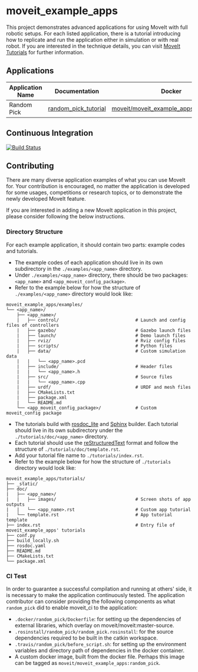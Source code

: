 # moveit_example_apps

This project demonstrates advanced applications for using MoveIt with full robotic setups. For each listed application, there is a tutorial introducing how to replicate and run the application either in simulation or with real robot. If you are interested in the technique details, you can visit [MoveIt Tutorials](https://ros-planning.github.io/moveit_tutorials/) for further information.

## Applications

| Application Name | Documentation          | Docker                                     |
| ---------------- | -----------------------| ------------------------------------------ |
| Random Pick      | [random_pick_tutorial] | [moveit/moveit_example_apps:random_pick]() |

[random_pick_tutorial]: https://roboticsyy.github.io/moveit_example_apps/doc/random_pick/random_pick.html

## Continuous Integration

[![Build Status](https://travis-ci.org/ros-planning/moveit_example_apps.svg?branch=master)](https://travis-ci.org/ros-planning/moveit_example_apps)

## Contributing

There are many diverse application examples of what you can use MoveIt for. Your contribution is encouraged, no matter the application is developed for some usages, competitions or research topics, or to demonstrate the newly developed MoveIt feature.

If you are interested in adding a new MoveIt application in this project, please consider following the below instructions.

### Directory Structure

For each example application, it should contain two parts: example codes and tutorials.

* The example codes of each application should live in its own subdirectory in the `./examples/<app_name>` directory.
* Under `./examples/<app_name>` directory, there should be two packages: `<app_name>` and `<app_moveit_config_package>`.
* Refer to the example below for how the structure of `./examples/<app_name>` directory would look like:

```
moveit_example_apps/examples/
└── <app_name>/
    ├── <app_name>/
    |   ├── control/                             # Launch and config files of controllers
    |   ├── gazebo/                              # Gazebo launch files
    |   ├── launch/                              # Demo launch files
    |   ├── rviz/                                # Rviz config files
    |   ├── scripts/                             # Python files
    |   ├── data/                                # Custom simulation data
    |   |   └── <app_name>.pcd
    |   ├── include/                             # Header files
    |   |   └── <app_name>.h
    |   ├── src/                                 # Source files
    |   |   └── <app_name>.cpp
    |   ├── urdf/                                # URDF and mesh files
    |   ├── CMakeLists.txt
    |   ├── package.xml
    |   └── README.md
    └── <app_moveit_config_package>/             # Custom moveit_config package
```

* The tutorials build with [rosdoc_lite](http://wiki.ros.org/rosdoc_lite) and [Sphinx](http://wiki.ros.org/Sphinx) builder. Each tutorial should live in its own subdirectory under the `./tutorials/doc/<app_name>` directory.
* Each tutorial should use the [reStructuredText](http://www.sphinx-doc.org/en/stable/rest.html) format and follow the structure of `./tutorials/doc/template.rst`.
* Add your tutorial file name to `./tutorials/index.rst`.
* Refer to the example below for how the structure of `./tutorials` directory would look like:

```
moveit_example_apps/tutorials/
├── _static/
├── doc/
|   ├── <app_name>/
|   |   ├── images/                              # Screen shots of app outputs
|   |   └── <app_name>.rst                       # Custom app tutorial
|   └── template.rst                             # App tutorial template
├── index.rst                                    # Entry file of moveit_example_apps' tutorials
├── conf.py
├── build_locally.sh
├── rosdoc.yaml
├── README.md
├── CMakeLists.txt
└── package.xml
```

### CI Test

In order to guarantee a successful compilation and running at others' side, it is necessary to make the application continuously tested. The application contributor can consider providing the following components as what `random_pick` did to enable moveit_ci to the application:

- `.docker/random_pick/Dockerfile`: for setting up the dependencies of external libraries, which overlay on moveit/moveit:master-source.
- `.rosinstall/random_pick/random_pick.rosinstall`: for the source dependencies required to be built in the catkin workspace.
- `.travis/random_pick/before_script.sh`: for setting up the environment variables and directory path of dependencies in the docker container.
- A custom docker image, built from the docker file. Perhaps this image can be tagged as `moveit/moveit_example_apps:random_pick`.

